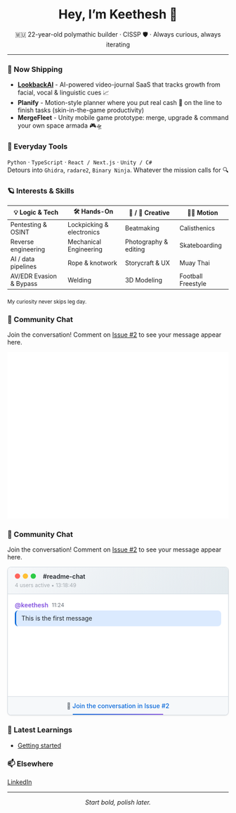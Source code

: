 <!-- GitHub profile README -->
<h1 align="center">Hey, I’m Keethesh 👋</h1>
<p align="center">
  🇲🇺 22-year-old polymathic builder · CISSP 🛡️ · Always curious, always iterating
</p>

---

### 🚢  Now Shipping
- **[LookbackAI](https://lookbackai.com)** - AI-powered video-journal SaaS that tracks growth from facial, vocal & linguistic cues 📈  
- **Planify** - Motion-style planner where you put real cash 💸 on the line to finish tasks (skin-in-the-game productivity)  
- **MergeFleet** - Unity mobile game prototype: merge, upgrade & command your own space armada 🎮🛸  

### 🧰  Everyday Tools
`Python` · `TypeScript` · `React / Next.js` · `Unity / C#`  
Detours into `Ghidra`, `radare2`, `Binary Ninja`. Whatever the mission calls for 🔍

### 🪐  Interests & Skills
| 💡 Logic & Tech | 🛠️ Hands-On | 🎵 / 🎨 Creative | 🏃‍♂️ Motion |
|-----------------|-------------|-----------------|--------------|
| Pentesting & OSINT | Lockpicking & electronics | Beatmaking | Calisthenics |
| Reverse engineering | Mechanical Engineering | Photography & editing | Skateboarding |
| AI / data pipelines | Rope & knotwork | Storycraft & UX | Muay Thai |
| AV/EDR Evasion & Bypass | Welding | 3D Modeling | Football Freestyle |

<sub>My curiosity never skips leg day.</sub>

### 💬 Community Chat
Join the conversation! Comment on [Issue #2](https://github.com/keethesh/keethesh/issues/2) to see your message appear here.

![GitHub Chat](chat-display.svg)


### 💬 Community Chat
Join the conversation! Comment on [Issue #2](https://github.com/keethesh/keethesh/issues/2) to see your message appear here.

<!-- CHAT_START -->

<style>
.chat-container {
    max-width: 600px;
    margin: 0 auto;
    border: 1px solid #d1d9e0;
    border-radius: 8px;
    background: #ffffff;
    font-family: -apple-system, BlinkMacSystemFont, 'Segoe UI', Helvetica, Arial, sans-serif;
    box-shadow: 0 1px 3px rgba(0,0,0,0.1);
}

.chat-header {
    background: linear-gradient(135deg, #f6f8fa 0%, #e1e8ed 100%);
    border-bottom: 1px solid #d1d9e0;
    padding: 12px 16px;
    border-radius: 8px 8px 0 0;
    animation: slideIn 0.6s ease-out;
    position: relative;
    overflow: hidden;
}

.chat-header::before {
    content: '';
    position: absolute;
    top: 0;
    left: 0;
    right: 0;
    bottom: 0;
    background: linear-gradient(90deg, transparent, rgba(255,255,255,0.4), transparent);
    background-size: 200% 100%;
    animation: shimmer 3s infinite;
    pointer-events: none;
    opacity: 0.3;
}

.window-controls {
    display: inline-flex;
    gap: 6px;
    margin-right: 12px;
    align-items: center;
}

.window-control {
    width: 12px;
    height: 12px;
    border-radius: 50%;
    display: inline-block;
    transition: transform 0.2s ease, box-shadow 0.2s ease;
    cursor: pointer;
}

.window-control:hover {
    transform: scale(1.1);
    box-shadow: 0 2px 8px rgba(0,0,0,0.15);
}

.window-controls:hover .control-close {
    animation: pulse 1.5s infinite;
}

.control-close { background: #ff5f57; }
.control-minimize { background: #ffbd2e; }
.control-maximize { background: #28ca42; }

.header-title {
    font-weight: 600;
    color: #24292f;
    display: inline;
}

.header-meta {
    font-size: 12px;
    color: #656d76;
    margin-top: 4px;
    animation: typing 2s infinite;
}

.header-meta.active {
    animation: typing 1.5s infinite;
}

.chat-messages {
    padding: 16px;
    min-height: 200px;
    max-height: 400px;
    overflow-y: auto;
}

.message {
    margin-bottom: 16px;
    animation: fadeIn 0.3s ease-in;
}

.message:last-child {
    margin-bottom: 0;
}

.message-header {
    display: flex;
    align-items: center;
    margin-bottom: 4px;
    gap: 8px;
}

.avatar {
    width: 32px;
    height: 32px;
    border-radius: 50%;
    border: 2px solid #d1d9e0;
    transition: border-color 0.2s ease;
}

.avatar:hover {
    border-color: #0969da;
}

.avatar.owner {
    border-color: #8250df;
}

.message-reactions {
    margin-top: 8px;
    display: flex;
    flex-wrap: wrap;
    gap: 6px;
}

.reaction {
    background: #f6f8fa;
    border: 1px solid #d1d9e0;
    border-radius: 16px;
    padding: 4px 8px;
    font-size: 12px;
    display: inline-flex;
    align-items: center;
    gap: 4px;
    transition: all 0.2s ease;
    animation: fadeIn 0.4s ease-out;
}

.reaction:hover {
    background: #e1e8ed;
    transform: scale(1.05);
    box-shadow: 0 2px 8px rgba(0,0,0,0.1);
}

.reaction-emoji {
    font-size: 14px;
    animation: breathe 3s ease-in-out infinite;
}

.reaction-count {
    color: #656d76;
    font-weight: 500;
}

.username {
    font-weight: 600;
    color: #0969da;
    font-size: 14px;
    text-decoration: none;
    transition: color 0.2s ease;
}

.username:hover {
    text-decoration: underline;
}

.username.owner {
    color: #8250df;
}

.username.owner:hover {
    color: #6639ba;
}

.timestamp {
    font-size: 12px;
    color: #656d76;
}

.message-content {
    background: #f6f8fa;
    padding: 8px 12px;
    border-radius: 8px;
    border-left: 3px solid #d1d9e0;
    line-height: 1.4;
    color: #24292f;
    word-wrap: break-word;
    overflow-wrap: break-word;
}

.message.owner .message-content {
    background: #dbeafe;
    border-left-color: #0969da;
}

.empty-state {
    text-align: center;
    padding: 32px 16px;
    color: #656d76;
}

.project-showcase {
    background: #f6f8fa;
    border-radius: 6px;
    padding: 12px;
    margin: 12px 0;
    border-left: 3px solid #fd8c73;
}

.project-item {
    margin: 6px 0;
    font-size: 14px;
}

.chat-footer {
    background: #f6f8fa;
    border-top: 1px solid #d1d9e0;
    padding: 12px 16px;
    border-radius: 0 0 8px 8px;
    text-align: center;
    font-size: 14px;
    color: #656d76;
    animation: slideIn 0.8s ease-out 0.3s both;
    position: relative;
}

.chat-footer::before {
    content: '';
    position: absolute;
    bottom: 0;
    left: 50%;
    width: 0;
    height: 2px;
    background: linear-gradient(90deg, #0969da, #8250df);
    animation: expandLine 2s ease-out 1s forwards;
    transform: translateX(-50%);
}

@keyframes expandLine {
    to { width: 60%; }
}

.join-link {
    color: #0969da;
    text-decoration: none;
    font-weight: 500;
    transition: all 0.3s ease;
    position: relative;
    display: inline-block;
}

.join-link:hover {
    text-decoration: none;
    transform: translateY(-1px);
    color: #0550ae;
}

.join-link::after {
    content: '';
    position: absolute;
    bottom: -2px;
    left: 0;
    width: 0;
    height: 2px;
    background: linear-gradient(90deg, #0969da, #8250df);
    transition: width 0.3s ease;
}

.join-link:hover::after {
    width: 100%;
}

@keyframes fadeIn {
    from { opacity: 0; transform: translateY(10px); }
    to { opacity: 1; transform: translateY(0); }
}

@keyframes pulse {
    0%, 100% { opacity: 1; }
    50% { opacity: 0.7; }
}

@keyframes breathe {
    0%, 100% { transform: scale(1); }
    50% { transform: scale(1.02); }
}

@keyframes shimmer {
    0% { background-position: -200% 0; }
    100% { background-position: 200% 0; }
}

@keyframes typing {
    0%, 60% { opacity: 1; }
    30% { opacity: 0.4; }
    100% { opacity: 1; }
}

@keyframes slideIn {
    from { transform: translateX(-10px); opacity: 0; }
    to { transform: translateX(0); opacity: 1; }
}

/* Respect reduced motion preferences */
@media (prefers-reduced-motion: reduce) {
    * {
        animation-duration: 0.01ms !important;
        animation-iteration-count: 1 !important;
        transition-duration: 0.01ms !important;
    }
}

/* Dark mode support */
@media (prefers-color-scheme: dark) {
    .chat-container {
        background: #0d1117;
        border-color: #30363d;
    }
  
    .chat-header {
        background: linear-gradient(135deg, #161b22 0%, #21262d 100%);
        border-bottom-color: #30363d;
    }
    
    .chat-header::before {
        background: linear-gradient(90deg, transparent, rgba(255,255,255,0.1), transparent);
    }
  
    .header-title { color: #f0f6fc; }
    .header-meta { color: #8b949e; }
  
    .message-content {
        background: #161b22;
        border-left-color: #30363d;
        color: #f0f6fc;
    }
  
    .message.owner .message-content {
        background: #0c2d6b;
        border-left-color: #1f6feb;
    }
  
    .username { color: #58a6ff; }
    .username:hover { color: #79c0ff; }
    .username.owner { color: #a5a3ff; }
    .username.owner:hover { color: #b8b5ff; }
    .timestamp { color: #8b949e; }
  
    .project-showcase {
        background: #161b22;
        border-left-color: #f85149;
    }
  
    .chat-footer {
        background: #161b22;
        border-top-color: #30363d;
        color: #8b949e;
    }
  
    .empty-state {
        color: #8b949e;
    }
  
    .join-link {
        color: #58a6ff;
    }
    
    .avatar {
        border-color: #30363d;
    }
    
    .avatar:hover {
        border-color: #58a6ff;
    }
    
    .avatar.owner {
        border-color: #a5a3ff;
    }
    
    .reaction {
        background: #161b22;
        border-color: #30363d;
    }
    
    .reaction:hover {
        background: #21262d;
    }
    
    .reaction-count {
        color: #8b949e;
    }
}
</style>
<div class="chat-container">
<div class="chat-header">
<div class="window-controls">
<span class="window-control control-close"></span>
<span class="window-control control-minimize"></span>
<span class="window-control control-maximize"></span>
</div>
<div class="header-title">#readme-chat</div>
<div class="header-meta active">4 users active • 13:18:49</div>
</div>
<div class="chat-messages">
<div class="message owner">
<div class="message-header">
<a href="https://github.com/keethesh" class="username owner" target="_blank" rel="noopener">@keethesh</a>
<span class="timestamp">11:24</span>
</div>
<div class="message-content">This is the first message</div>
</div>
</div>
<div class="chat-footer">
💬 <a href="https://github.com/keethesh/keethesh/issues/2" class="join-link" target="_blank">
Join the conversation in Issue #2</a>
</div>
</div>
<!-- CHAT_END -->

### 🧠 Latest Learnings

<!-- TIL_START -->
* [Getting started](til/001-getting-started.md)
<!-- TIL_END -->

### 📫  Elsewhere
[LinkedIn](https://www.linkedin.com/in/keethesh)

---

<p align="center"><em>Start bold, polish later.</em></p>
